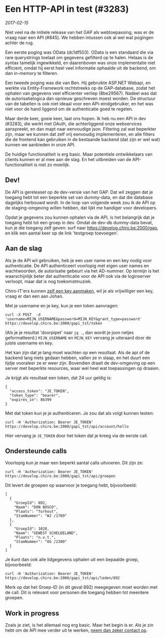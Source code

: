 # Een HTTP-API in test (#3283)

*2017-02-15*

Niet veel na de initiele release van het GAP als webtoepassing, was er de
vraag naar een API (#845). We hebben intussen ook al wel wat pogingen 
achter de rug.

Een eerste poging was OData (dc1df503). OData is een standaard die
via rare querystrings toelaat om gegevens gefilterd op te halen.
Helaas is de syntax tamelijk ingewikkeld, en daarenboven was onze
implementatie niet efficient, omdat hij eerst heel veel informatie 
ophaalde uit de backend, om dan in-memory te filteren.

Een tweede poging was die van Ben. Hij gebruikte ASP.NET Webapi, en
werkte via Entity-Framework rechtstreeks op de GAP-database, zodat het
ophalen van gegevens veel efficienter verliep (8be29567). Nadeel was
dat de autorisatielogica dan opnieuw geschreven moest worden. De
structuur van de tabellen is ook niet ideaal voor een 
API-eindgebruiker, en het was niet voor de hand liggend om de 
authenticatie goed te regelen.

Maar derde keer, goeie keer, laat ons hopen. Ik heb nu een API in dev (#3283),
die werkt met OAuth, die achterliggend onze webservices aanspreekt, en
dan mapt naar eenvoudige json. Filtering zal wat beperkter zijn, maar we
kunnen dat zelf vrij eenvoudig implementeren, en alle filters die de
frontend kan gebruiken in de bestaande backend (dat zijn er wel wat) kunnen
we aanbieden in onze API.

De huidige functionaliteit is erg basic. Maar potentiele ontwikkelaars
van clients kunnen er al mee aan de slag. En het uitbreiden van de
API-functionaliteit is niet zo moeilijk.

## Dev!

De API is gereleaset op de dev-versie van het GAP. Dat wil zeggen dat je
toegang hebt tot een beperkte set van dummy-data, en dat die database
dagelijks herbouwd wordt. In de loop van volgende week zou ik de API op
de staging-omgeving willen hebben, dat lijkt me handiger voor developers.

Opdat je gegevens zou kunnen ophalen via de API, is het belangrijk dat
je toegang hebt tot een groep in dev. Omdat de dev-db dummy-data bevat,
kun je die toegang zelf geven: surf naar https://develop.chiro.be:2000/gap,
en klik een aantal keer op de link 'testgroep toevoegen'.

## Aan de slag

Als je de API wil gebruiken, heb je een user name en een key nodig voor
authenticatie. De API authenticeert voorlopig met eigen user names en
wachtwoorden, de autorisatie gebeurt via het AD-nummer. Op termijn is
het waarschijnlijk beter dat authenticatie voor de API ook via de
loginserver verloopt, maar dat is nog toekomstmuziek.

Chiro-IT'ers kunnen [zelf een key aanmaken](https://adminwiki.chiro.be/gap:api),
wil je als vrijwilliger een key, vraag er dan een aan Johan.

Met je username en je key, kun je een token aanvragen:

```
curl -X POST  -d 'username=MIJN_USERNAME&password=MIJN_KEY&grant_type=password' https://develop.chiro.be:2000/gapi_tst/token
```

(Als je je resultat 'doorpipet' naar `jq .`, dan wordt je json netjes
geformatteerd.) `MIJN_USERNAME` en `MIJN_KEY` vervang je uiteraard door
de juiste username en key.

Het kan zijn dat je lang moet wachten op een resultaat. Als de api of de
backend lang niets gedaan hebben, vallen ze in slaap, en het duurt een tijdje
vooraleer ze er weer zijn. Bovendien draait de dev-omgeving op een server met
beperkte resources, waar wel heel wat toepassingen op draaien.

Je krijgt als resultaat een token, dat 24 uur geldig is:

```
{
  "access_token": "JE_TOKEN",
  "token_type": "bearer",
  "expires_in": 86399
}
```

Met dat token kun je je authenticeren. Je zou dat als volgt kunnen testen:

```
curl -H 'Authorization: Bearer JE_TOKEN' https://develop.chiro.be:2000/gapi_tst/api/account/hello
```

Hier vervang je `JE_TOKEN` door het token dat je kreeg via de eerste call.

## Ondersteunde calls

Voorlopig kun je maar een beperkt aantal calls uitvoeren. Dit zijn ze:

```
curl -H 'Authorization: Bearer JE_TOKEN' https://develop.chiro.be:2000/gapi_tst/api/groepen
```

Dit levert de groepen op waarvoor je toegang hebt, bijvoorbeeld:

```
[
  {
    "GroepId": 892,
    "Naam": "DON BOSCO",
    "Plaats": "Torhout",
    "StamNummer": "WJ /1709"
  },
  {
    "GroepId": 1028,
    "Naam": "GEWEST SCHELDELAND",
    "Plaats": "n.v.t.",
    "StamNummer": "OG /2300"
  }
]
```

Je kunt dan ook alle lidgegevens ophalen uit een bepaalde groep, bijvoorbeeld:

```
curl -H 'Authorization: Bearer JE_TOKEN' https://develop.chiro.be:2000/gapi_tst/api/leden/892
```

Merk op dat het Groep-ID (in dit geval 892) meegegeven moet worden met de call.
Dit is relevant voor personen die toegang hebben tot meerdere groepen.

## Work in progress

Zoals je ziet, is het allemaal nog erg basic. Maar het begin is er. Als je
zin hebt om de API mee verder uit te werken,
[neem dan zeker contact op](http://gapwiki.chiro.be/gap:vrijwilligers).
